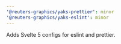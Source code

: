 ```yaml
---
'@reuters-graphics/yaks-prettier': minor
'@reuters-graphics/yaks-eslint': minor
---
```


Adds Svelte 5 configs for eslint and prettier.

